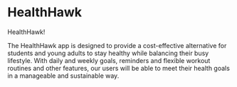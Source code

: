 # HealthHawk
HealthHawk!

The HealthHawk app is designed to provide a cost-effective alternative for students and young adults to stay healthy while balancing their busy lifestyle. With daily and weekly goals, reminders and flexible workout routines and other features, our users will be able to meet their health goals in a manageable and sustainable way.
